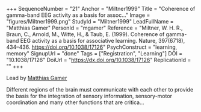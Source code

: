 +++
SequenceNumber = "21"
Anchor = "Miltner1999"
Title = "Coherence of gamma-band EEG activity as a basis for assoc..."
Image = "figures/Miltner1999.png"
StudyId = "Miltner1999"
LeadFullName = "Matthias Gamer"
PersonId = "mgamer"
Reference = "Miltner, W. H. R., Braun, C., Arnold, M., Witte, H., & Taub, E. (1999). Coherence of gamma-band EEG activity as a basis for associative learning. Nature, 397(6718), 434–436. https://doi.org/10.1038/17126"
PsychConstruct = "learning, memory"
SignupUrl = "done"
Tags = ["Registration", "Learning"]
DOI = "10.1038/17126"
DoiUrl = "https://dx.doi.org/10.1038/17126"
ReplicationId = ""
+++

Lead by [Matthias Gamer](/people/#mgamer)

Different regions of the brain must communicate with each other to provide the basis for the integration of sensory information, sensory-motor coordination and many other functions that are critica...